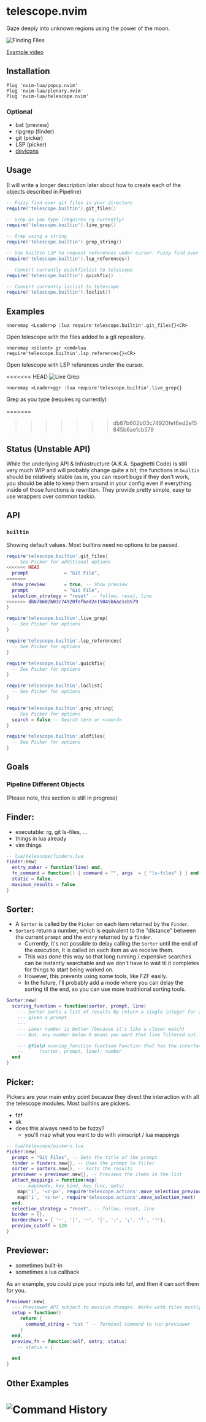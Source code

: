 # telescope.nvim

Gaze deeply into unknown regions using the power of the moon.

![Finding Files](https://raw.githubusercontent.com/tjdevries/media.repo/master/telescope.nvim/simple_rg_v1.gif)

[Example video](https://www.youtube.com/watch?v=65AVwHZflsU)

## Installation

```vim
Plug 'nvim-lua/popup.nvim'
Plug 'nvim-lua/plenary.nvim'
Plug 'nvim-lua/telescope.nvim'
```

### Optional

- bat (preview)
- ripgrep (finder)
- git (picker)
- LSP (picker)
- [devicons](https://github.com/kyazdani42/nvim-web-devicons)

## Usage

(I will write a longer description later about how to create each of the objects described in Pipeline)

```lua
-- Fuzzy find over git files in your directory
require('telescope.builtin').git_files()

-- Grep as you type (requires rg currently)
require('telescope.builtin').live_grep()

-- Grep using a string
require('telescope.builtin').grep_string()

-- Use builtin LSP to request references under cursor. Fuzzy find over results.
require('telescope.builtin').lsp_references()

-- Convert currently quickfixlist to telescope
require('telescope.builtin').quickfix()

-- Convert currently loclist to telescope
require('telescope.builtin').loclist()
```

## Examples

```vimscript
nnoremap <Leader>p :lua require'telescope.builtin'.git_files{}<CR>
```

Open telescope with the files added to a git repository.

```vimscript
nnoremap <silent> gr <cmd>lua require'telescope.builtin'.lsp_references{}<CR>
```

Open telescope with LSP references under the cursor.

<<<<<<< HEAD
![Live Grep](https://raw.githubusercontent.com/tjdevries/media.repo/master/telescope.nvim/live_grep.gif)

```vimscript
nnoremap <Leader>ggr :lua require'telescope.builtin'.live_grep{}
```

Grep as you type (requires rg currently)

=======

> > > > > > > db87b602b03c74920fef6ed2e15845b6ae1cb579

## Status (Unstable API)

While the underlying API & Infrastructure (A.K.A. Spaghetti Code) is still very much WIP and
will probably change quite a bit, the functions in `builtin` should be relatively stable (as
in, you can report bugs if they don't work, you should be able to keep them around in your config
even if everything inside of those functions is rewritten. They provide pretty simple, easy to use
wrappers over common tasks).

## API

### `builtin`

Showing default values. Most builtins need no options to be passed.

```lua
require'telescope.builtin'.git_files{
  -- See Picker for additional options
<<<<<<< HEAD
  prompt             = "Git File",
=======
  show_preview       = true, -- Show preview
  prompt             = "Git File",
  selection_strategy = "reset" -- follow, reset, line
>>>>>>> db87b602b03c74920fef6ed2e15845b6ae1cb579
}
```

```lua
require'telescope.builtin'.live_grep{
  -- See Picker for options
}
```

```lua
require'telescope.builtin'.lsp_references{
  -- See Picker for options
}
```

```lua
require'telescope.builtin'.quickfix{
  -- See Picker for options
}
```

```lua
require'telescope.builtin'.loclist{
  -- See Picker for options
}
```

```lua
require'telescope.builtin'.grep_string{
  -- See Picker for options
  search = false -- Search term or <cword>
}
```

```lua
require'telescope.builtin'.oldfiles{
  -- See Picker for options
}
```

## Goals

### Pipeline Different Objects

(Please note, this section is still in progress)

## Finder:

- executable: rg, git ls-files, ...
- things in lua already
- vim things

```lua
-- lua/telescope/finders.lua
Finder:new{
  entry_maker = function(line) end,
  fn_command = function() { command = "", args  = { "ls-files" } } end,
  static = false,
  maximum_results = false
}
```

## Sorter:

- A `Sorter` is called by the `Picker` on each item returned by the `Finder`.
- `Sorter`s return a number, which is equivalent to the "distance" between the current `prompt` and the `entry` returned by a `finder`.
  - Currently, it's not possible to delay calling the `Sorter` until the end of the execution, it is called on each item as we receive them.
  - This was done this way so that long running / expensive searches can be instantly searchable and we don't have to wait til it completes for things to start being worked on.
  - However, this prevents using some tools, like FZF easily.
  - In the future, I'll probably add a mode where you can delay the sorting til the end, so you can use more traditional sorting tools.

```lua
Sorter:new{
  scoring_function = function(sorter, prompt, line)
    --- Sorter sorts a list of results by return a single integer for a line,
    --- given a prompt
    ---
    --- Lower number is better (because it's like a closer match)
    --- But, any number below 0 means you want that line filtered out.

    --- @field scoring_function function Function that has the interface:
    --      (sorter, prompt, line): number
  end
}
```

## Picker:

Pickers are your main entry point because they direct the interaction with all the telescope modules. Most builtins are pickers.

- fzf
- sk
- does this always need to be fuzzy?
  - you'll map what you want to do with vimscript / lua mappings

```lua
-- lua/telescope/pickers.lua
Picker:new{
  prompt = "Git Files", -- Sets the title of the prompt
  finder = finders.new{}, -- Uses the prompt to filter
  sorter = sorters.new{}, -- Sorts the results
  previewer = previewer.new{}, -- Previews the items in the list
  attach_mappings = function(map)
    --- map(mode, key_bind, key_func, opts)
    map('i', '<c-p>', require'telescope.actions'.move_selection_previous)
    map('i', '<c-n>', require'telescope.actions'.move_selection_next)
  end,
  selection_strategy = "reset", -- follow, reset, line
  border = {},
  borderchars = { '─', '│', '─', '│', '┌', '┐', '┘', '└'},
  preview_cutoff = 120
}
```

## Previewer:

- sometimes built-in
- sometimes a lua callback

As an example, you could pipe your inputs into fzf, and then it can sort them for you.

```lua
Previewer:new{
  --- Previewer API subject to massive changes. Works with files mostly currently.
  setup = function()
     return {
       command_string = "cat " -- Terminal command to run previewer
     }
  end,
  preview_fn = function(self, entry, status)
    -- status = {
    --
  end
}
```

## Other Examples

# ![Command History](https://raw.githubusercontent.com/tjdevries/media.repo/master/telescope.nvim/command_history.gif)
